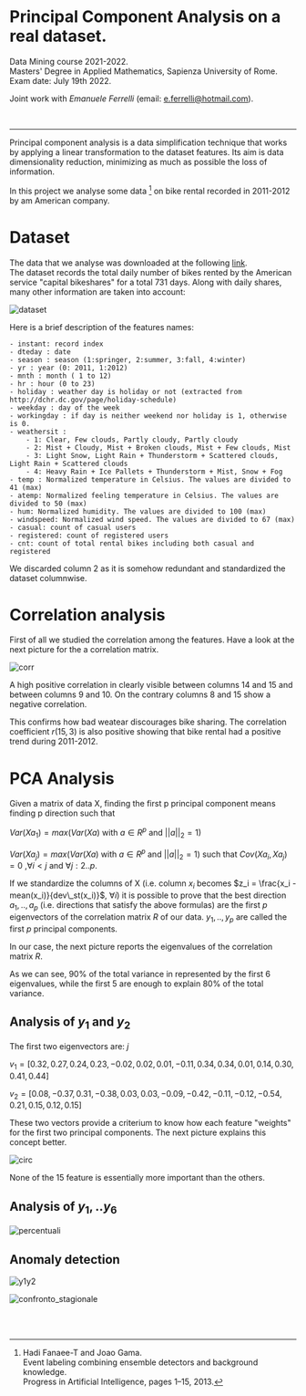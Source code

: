 # Principal Component Analysis on a real dataset.

Data Mining course 2021-2022. <br>
Masters' Degree in Applied Mathematics, Sapienza University of Rome. <br>
Exam date: July 19th 2022.

Joint work with <em>Emanuele Ferrelli</em> (email: [e.ferrelli@hotmail.com](mailto:e.ferrelli#hotmail.com)).

<br/>

---

Principal component analysis is a data 
simplification technique that works by applying 
a linear transformation to the dataset features.
Its aim is data dimensionality reduction, 
minimizing as much as possible the loss of 
information.

In this project we analyse some data [^1] on bike 
rental recorded in 2011-2012 by am American company.

# Dataset
The data that we analyse was downloaded at the 
following [link](https://archive.ics.uci.edu/ml/datasets/Bike+Sharing+Dataset). <br>
The dataset records the total daily number of 
bikes rented by the American service "capital 
bikeshares" for a total 731 days. 
Along with daily shares, many other information 
are taken into account: 

![dataset](dataset.png)


Here is a brief description of the features names:  

	- instant: record index
	- dteday : date
	- season : season (1:springer, 2:summer, 3:fall, 4:winter)
	- yr : year (0: 2011, 1:2012)
	- mnth : month ( 1 to 12)
	- hr : hour (0 to 23)
	- holiday : weather day is holiday or not (extracted from http://dchr.dc.gov/page/holiday-schedule)
	- weekday : day of the week
	- workingday : if day is neither weekend nor holiday is 1, otherwise is 0.
	- weathersit : 
		- 1: Clear, Few clouds, Partly cloudy, Partly cloudy
		- 2: Mist + Cloudy, Mist + Broken clouds, Mist + Few clouds, Mist
		- 3: Light Snow, Light Rain + Thunderstorm + Scattered clouds, Light Rain + Scattered clouds
		- 4: Heavy Rain + Ice Pallets + Thunderstorm + Mist, Snow + Fog
	- temp : Normalized temperature in Celsius. The values are divided to 41 (max)
	- atemp: Normalized feeling temperature in Celsius. The values are divided to 50 (max)
	- hum: Normalized humidity. The values are divided to 100 (max)
	- windspeed: Normalized wind speed. The values are divided to 67 (max)
	- casual: count of casual users
	- registered: count of registered users
	- cnt: count of total rental bikes including both casual and registered

We discarded column 2 as it is somehow redundant 
and standardized the dataset columnwise.

# Correlation analysis
First of all we studied the correlation among the 
features. Have a look at the next picture for the 
a correlation matrix. 

![corr](corr.png)

A high positive correlation 
in clearly visible between columns 14 and 15 and 
between columns 9 and 10. On the contrary columns 
8 and 15 show a negative correlation.

This confirms how bad weatear discourages bike 
sharing.
The correlation coefficient $r(15,3)$ is also 
positive showing that bike rental had a positive 
trend during 2011-2012.

# PCA Analysis
Given a matrix of data X, finding the first p 
principal component means finding p direction 
such that 

$Var(Xa_1)= max(Var(Xa) \text{ with } a \in R^p \text{ and } ||a||_2 = 1)$ 

$Var(Xa_j)= max(Var(Xa) \text{ with } a \in R^p \text{ and } ||a||_2 = 1) \text{ such that } Cov(Xa_i,Xa_j)=0 \text{ ,} \forall i<j \text{ and } \forall j: 2..p$.


If we standardize the columns of X (i.e. column $x_i$
becomes $z_i = \frac{x_i - mean(x_i)}{dev\_st(x_i)}$, $\forall i$) it is 
possible to prove that the best direction $a_1,..,a_p$ 
(i.e. directions that satisfy the above formulas) are the first $p$ 
eigenvectors of the correlation matrix $R$ of our data.
$y_1,..,y_p$ are called the first $p$ principal components.


In our case, the next picture reports the 
eigenvalues of the correlation matrix $R$.

As we can see, 90% of the total variance in 
represented by the first 6 eigenvalues, while the 
first 5 are enough to explain 80% of the total
 variance.

## Analysis of $y_1$ and $y_2$

The first two eigenvectors are: 
$j$

$v_1 = [0.32, 0.27, 0.24, 0.23, -0.02, 0.02, 0.01, -0.11, 0.34, 0.34, 0.01, 0.14, 0.30, 0.41, 0.44]$

$v_2 = [0.08, -0.37, 0.31, -0.38, 0.03, 0.03, -0.09, -0.42, -0.11, -0.12, -0.54, 0.21, 0.15, 0.12, 0.15]$

These two vectors provide a criterium to know how 
each feature "weights" for the first two principal 
components. The next picture explains this concept 
better.

![circ](circ.png)

None of the 15 feature is essentially more 
important than the others.

## Analysis of $y_1,..y_6$
![percentuali](percentuali.png)

## Anomaly detection
![y1y2](y1y2.png)

![confronto_stagionale](confronto_stagionale.png)

<br/><br/>

[^1]: Hadi Fanaee-T and Joao Gama. <br> Event labeling combining ensemble detectors and background knowledge. <br>Progress in Artificial Intelligence, pages 1–15, 2013.





















